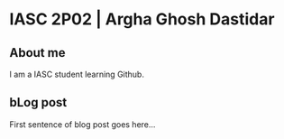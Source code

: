 # IASC  2P02 | Argha Ghosh Dastidar

## About me

I am a IASC student learning Github.
![]()

## bLog post
First sentence of blog post goes here...
